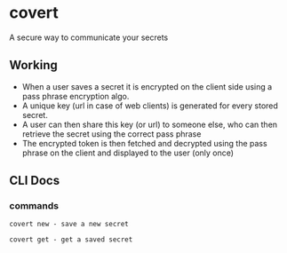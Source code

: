 # covert
A secure way to communicate your secrets

## Working
- When a user saves a secret it is encrypted on the client side using a pass phrase encryption algo.
- A unique key (url in case of web clients) is generated for every stored secret.
- A user can then share this key (or url) to someone else, who can then retrieve the secret using the correct pass phrase
- The encrypted token is then fetched and decrypted using the pass phrase on the client and displayed to the user (only once)

## CLI Docs

### commands

```
covert new - save a new secret
```

```
covert get - get a saved secret
```

